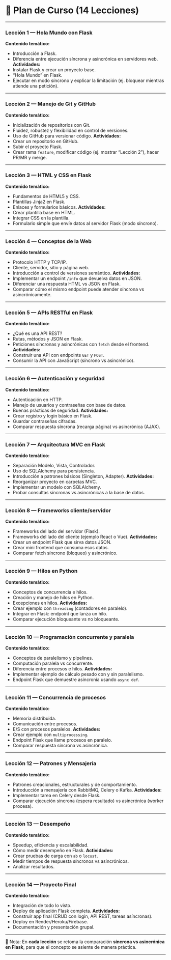 # 📘 Plan de Curso (14 Lecciones)

---

### **Lección 1 — Hola Mundo con Flask**

**Contenido temático:**

* Introducción a Flask.
* Diferencia entre ejecución síncrona y asincrónica en servidores web.
  **Actividades:**
* Instalar Flask y crear un proyecto base.
* “Hola Mundo” en Flask.
* Ejecutar en modo síncrono y explicar la limitación (ej. bloquear mientras atiende una petición).

---

### **Lección 2 — Manejo de Git y GitHub**

**Contenido temático:**

* Inicialización de repositorios con Git.
* Fluidez, robustez y flexibilidad en control de versiones.
* Uso de GitHub para versionar código.
  **Actividades:**
* Crear un repositorio en GitHub.
* Subir el proyecto Flask.
* Crear rama `feature`, modificar código (ej. mostrar “Lección 2”), hacer PR/MR y merge.

---

### **Lección 3 — HTML y CSS en Flask**

**Contenido temático:**

* Fundamentos de HTML5 y CSS.
* Plantillas Jinja2 en Flask.
* Enlaces y formularios básicos.
  **Actividades:**
* Crear plantilla base en HTML.
* Integrar CSS en la plantilla.
* Formulario simple que envíe datos al servidor Flask (modo síncrono).

---

### **Lección 4 — Conceptos de la Web**

**Contenido temático:**

* Protocolo HTTP y TCP/IP.
* Cliente, servidor, sitio y página web.
* Introducción a control de versiones semántico.
  **Actividades:**
* Implementar un endpoint `/info` que devuelva datos en JSON.
* Diferenciar una respuesta HTML vs JSON en Flask.
* Comparar cómo el mismo endpoint puede atender síncrona vs asincrónicamente.

---

### **Lección 5 — APIs RESTful en Flask**

**Contenido temático:**

* ¿Qué es una API REST?
* Rutas, métodos y JSON en Flask.
* Peticiones síncronas y asincrónicas con `fetch` desde el frontend.
  **Actividades:**
* Construir una API con endpoints `GET` y `POST`.
* Consumir la API con JavaScript (síncrono vs asincrónico).

---

### **Lección 6 — Autenticación y seguridad**

**Contenido temático:**

* Autenticación en HTTP.
* Manejo de usuarios y contraseñas con base de datos.
* Buenas prácticas de seguridad.
  **Actividades:**
* Crear registro y login básico en Flask.
* Guardar contraseñas cifradas.
* Comparar respuesta síncrona (recarga página) vs asincrónica (AJAX).

---

### **Lección 7 — Arquitectura MVC en Flask**

**Contenido temático:**

* Separación Modelo, Vista, Controlador.
* Uso de SQLAlchemy para persistencia.
* Introducción a patrones básicos (Singleton, Adapter).
  **Actividades:**
* Reorganizar proyecto en carpetas MVC.
* Implementar un modelo con SQLAlchemy.
* Probar consultas síncronas vs asincrónicas a la base de datos.

---

### **Lección 8 — Frameworks cliente/servidor**

**Contenido temático:**

* Frameworks del lado del servidor (Flask).
* Frameworks del lado del cliente (ejemplo React o Vue).
  **Actividades:**
* Crear un endpoint Flask que sirva datos JSON.
* Crear mini frontend que consuma esos datos.
* Comparar fetch síncrono (bloqueo) y asincrónico.

---

### **Lección 9 — Hilos en Python**

**Contenido temático:**

* Conceptos de concurrencia e hilos.
* Creación y manejo de hilos en Python.
* Excepciones en hilos.
  **Actividades:**
* Crear ejemplo con `threading` (contadores en paralelo).
* Integrar en Flask: endpoint que lanza un hilo.
* Comparar ejecución bloqueante vs no bloqueante.

---

### **Lección 10 — Programación concurrente y paralela**

**Contenido temático:**

* Conceptos de paralelismo y pipelines.
* Computación paralela vs concurrente.
* Diferencia entre procesos e hilos.
  **Actividades:**
* Implementar ejemplo de cálculo pesado con y sin paralelismo.
* Endpoint Flask que demuestre asincronía usando `async def`.

---

### **Lección 11 — Concurrencia de procesos**

**Contenido temático:**

* Memoria distribuida.
* Comunicación entre procesos.
* E/S con procesos paralelos.
  **Actividades:**
* Crear ejemplo con `multiprocessing`.
* Endpoint Flask que llame procesos en paralelo.
* Comparar respuesta síncrona vs asincrónica.

---

### **Lección 12 — Patrones y Mensajería**

**Contenido temático:**

* Patrones creacionales, estructurales y de comportamiento.
* Introducción a mensajería con RabbitMQ, Celery o Kafka.
  **Actividades:**
* Implementar tarea en Celery desde Flask.
* Comparar ejecución síncrona (espera resultado) vs asincrónica (worker procesa).

---

### **Lección 13 — Desempeño**

**Contenido temático:**

* Speedup, eficiencia y escalabilidad.
* Cómo medir desempeño en Flask.
  **Actividades:**
* Crear pruebas de carga con `ab` o `locust`.
* Medir tiempos de respuesta síncronos vs asincrónicos.
* Analizar resultados.

---

### **Lección 14 — Proyecto Final**

**Contenido temático:**

* Integración de todo lo visto.
* Deploy de aplicación Flask completa.
  **Actividades:**
* Construir app final (CRUD con login, API REST, tareas asíncronas).
* Deploy en Render/Heroku/Firebase.
* Documentación y presentación grupal.

---

📌 Nota: En **cada lección** se retoma la comparación **síncrona vs asincrónica en Flask**, para que el concepto se asiente de manera práctica.

---